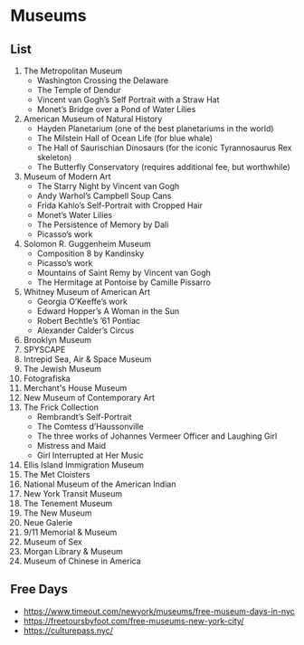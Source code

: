 # Museums

## List
1. The Metropolitan Museum
    - Washington Crossing the Delaware
    - The Temple of Dendur
    - Vincent van Gogh’s Self Portrait with a Straw Hat
    - Monet’s Bridge over a Pond of Water Lilies
1. American Museum of Natural History
    - Hayden Planetarium (one of the best planetariums in the world)
    - The Milstein Hall of Ocean Life (for blue whale)
    - The Hall of Saurischian Dinosaurs (for the iconic Tyrannosaurus Rex skeleton)
    - The Butterfly Conservatory (requires additional fee, but worthwhile)
1. Museum of Modern Art
    - The Starry Night by Vincent van Gogh
    - Andy Warhol’s Campbell Soup Cans
    - Frida Kahlo’s Self-Portrait with Cropped Hair
    - Monet’s Water Lilies
    - The Persistence of Memory by Dali
    - Picasso’s work
1. Solomon R. Guggenheim Museum
    - Composition 8 by Kandinsky
    - Picasso’s work
    - Mountains of Saint Remy by Vincent van Gogh
    - The Hermitage at Pontoise by Camille Pissarro
1. Whitney Museum of American Art
    - Georgia O’Keeffe’s work
    - Edward Hopper’s A Woman in the Sun
    - Robert Bechtle’s ’61 Pontiac
    - Alexander Calder’s Circus
1. Brooklyn Museum
1. SPYSCAPE
1. Intrepid Sea, Air & Space Museum
1. The Jewish Museum
1. Fotografiska
1. Merchant's House Museum
1. New Museum of Contemporary Art
1. The Frick Collection
    - Rembrandt’s Self-Portrait
    - The Comtess d’Haussonville
    - The three works of Johannes Vermeer Officer and Laughing Girl
    - Mistress and Maid
    - Girl Interrupted at Her Music
1. Ellis Island Immigration Museum
1. The Met Cloisters
1. National Museum of the American Indian
1. New York Transit Museum
1. The Tenement Museum
1. The New Museum
1. Neue Galerie
1. 9/11 Memorial & Museum
1. Museum of Sex
1. Morgan Library & Museum
1. Museum of Chinese in America

## Free Days
- https://www.timeout.com/newyork/museums/free-museum-days-in-nyc
- https://freetoursbyfoot.com/free-museums-new-york-city/
- https://culturepass.nyc/
